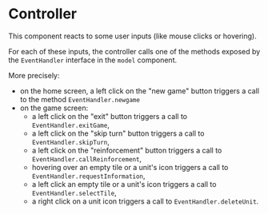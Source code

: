 # Controller

This component reacts to some user inputs (like mouse clicks or hovering).

For each of these inputs, the controller calls one of the methods exposed by the `EventHandler` interface in the `model` component.

More precisely:
- on the home screen, a left click on the "new game" button triggers a call to the method `EventHandler.newgame`
- on the game screen:
  - a left click on the "exit" button triggers a call to `EventHandler.exitGame`,
  - a left click on the "skip turn" button triggers a call to `EventHandler.skipTurn`,
  - a left click on the "reinforcement" button triggers a call to `EventHandler.callReinforcement`,
  - hovering over an empty tile or a unit's icon triggers a call to `EventHandler.requestInformation`,
  - a left click an empty tile or a unit's icon triggers a call to `EventHandler.selectTile`,
  - a right click on a unit icon triggers a call to `EventHandler.deleteUnit`.
